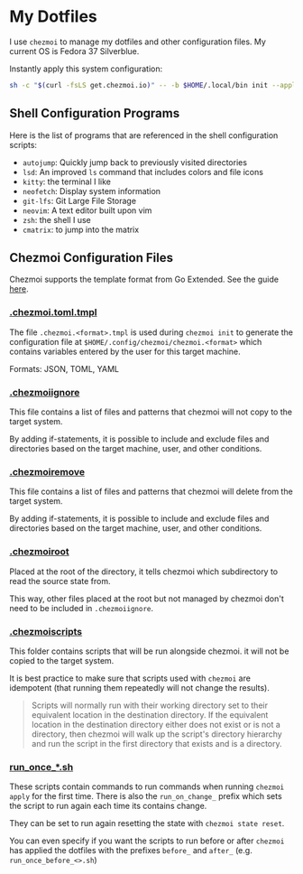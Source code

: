 # My Dotfiles

I use `chezmoi` to manage my dotfiles and other configuration files. My current OS is Fedora 37 Silverblue.

Instantly apply this system configuration:

```bash
sh -c "$(curl -fsLS get.chezmoi.io)" -- -b $HOME/.local/bin init --apply djinnalexio
```

## Shell Configuration Programs

Here is the list of programs that are referenced in the shell configuration scripts:

* `autojump`: Quickly jump back to previously visited directories
* `lsd`: An improved `ls` command that includes colors and file icons
* `kitty`: the terminal I like
* `neofetch`: Display system information
* `git-lfs`: Git Large File Storage
* `neovim`: A text editor built upon vim
* `zsh`: the shell I use
* `cmatrix`: to jump into the matrix

## Chezmoi Configuration Files

Chezmoi supports the template format from Go Extended.
See the guide [here](https://www.chezmoi.io/user-guide/templating/).

### [.chezmoi.toml.tmpl](https://www.chezmoi.io/docs/reference/#chezmoiignore)

The file `.chezmoi.<format>.tmpl` is used during `chezmoi init` to generate the configuration file at
`$HOME/.config/chezmoi/chezmoi.<format>` which contains variables entered by the user for this target machine.

Formats: JSON, TOML, YAML

### [.chezmoiignore](https://www.chezmoi.io/user-guide/manage-machine-to-machine-differences/#ignore-files-or-a-directory-on-different-machines)

This file contains a list of files and patterns that chezmoi will not copy to the target system.

By adding if-statements, it is possible to include and exclude files and directories based on the target machine,
user, and other conditions.

### [.chezmoiremove](https://www.chezmoi.io/user-guide/manage-different-types-of-file/#ensure-that-a-target-is-removed)

This file contains a list of files and patterns that chezmoi will delete from the target system.

By adding if-statements, it is possible to include and exclude files and directories based on the target machine,
user, and other conditions.

### [.chezmoiroot](https://www.chezmoi.io/user-guide/advanced/customize-your-source-directory/)

Placed at the root of the directory, it tells chezmoi which subdirectory to read the source state from.

This way, other files placed at the root but not managed by chezmoi don't need to be included in `.chezmoiignore`.

### [.chezmoiscripts](https://www.chezmoi.io/reference/special-files-and-directories/chezmoiscripts/)

This folder contains scripts that will be run alongside chezmoi. it will not be copied to the target system.

It is best practice to make sure that scripts used with `chezmoi` are idempotent (that running them repeatedly will not change the results).

>Scripts will normally run with their working directory set to their equivalent location in the destination directory.
>If the equivalent location in the destination directory either does not exist or is not a directory, then chezmoi will walk up the script's directory hierarchy and run the script in the first directory that exists and is a directory.

### [run_once_*.sh](https://www.chezmoi.io/user-guide/use-scripts-to-perform-actions/#install-packages-with-scripts)

These scripts contain commands to run commands when running `chezmoi apply` for the first time. There is also the `run_on_change_` prefix which sets the script to run again each time its contains change.

They can be set to run again resetting the state with `chezmoi state reset`.

You can even specify if you want the scripts to run before or after `chezmoi` has applied the dotfiles with the prefixes `before_` and `after_` (e.g. `run_once_before_<>.sh`)
